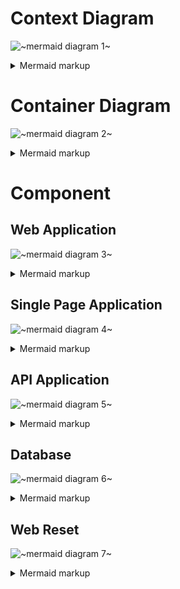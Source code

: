 # Context Diagram
<!-- generated by mermaid compile action - START -->
![~mermaid diagram 1~](/output/design_C4diagrams-md-1.svg)
<details>
  <summary>Mermaid markup</summary>

```mermaid
flowchart TB
Patient("Patient<br/>[Person]<br/>A Person who takes medication")
Provider("Provider<br/>[Person]<br/>A Person who perscribes medication")
Medminder(["Medminder<br/>[System]<br/>An system to remind and track medication taking"])
Twilio(["Twilio<br/>[System]<br/>SMS management system"])
Email(["Email<br/>[System: TBD]<br/>Sends users email for account verification and password resets"])
Patient --> Medminder
Provider --> Medminder
Medminder --> Twilio
Medminder --> Email
```

</details>
<!-- generated by mermaid compile action - END -->

# Container Diagram
<!-- generated by mermaid compile action - START -->
![~mermaid diagram 2~](/output/design_C4diagrams-md-2.svg)
<details>
  <summary>Mermaid markup</summary>

```mermaid
flowchart TB
Patient("Patient<br/>[Person]<br/>A Person who takes medication")
Provider("Provider<br/>[Person]<br/>A Person who perscribes medication")
Twilio(["Twilio<br/>[System]<br/>SMS management system"])
Email(["Email<br/>[System: TBD]<br/>Sends users email for account verification and password resets"])
 subgraph MEDMINDER
 	direction TB
	reset["Web Reset<br/>[Container: Node.js]<br/>handles password reset links"]
 	web["Web Application<br/>[Container: Node.js]<br/>Delivers static content and single page app"]
 	single["Single Page Application<br/>[Container: javascript]<br/>Provides functionality via web browser"]
	api["API Application<br/>[Container: Node.js]<br/>provides functionality via JSON/HTTPS API"]
	db[("Database<br/>[Container: TBD]<br/>Stores accounts,<br/>medicines, perscriptions")]
	web --> |"delivers"| single
	single --> |"makes api calls to"| api
	reset --> |"makes api calls to"| api
	api --> |"gets data from"| db
 end
Email --> |"Sends reset links"| reset
api --> |"Email interaction via"| Email
api --> |"SMS interaction via"| Twilio
Patient --> |"Visits"| web
Provider --> |"Visits"| web
Patient --> |"Interacts"| single
Provider --> |"Interacts"| single
```

</details>
<!-- generated by mermaid compile action - END -->

# Component
## Web Application
<!-- generated by mermaid compile action - START -->
![~mermaid diagram 3~](/output/design_C4diagrams-md-3.svg)
<details>
  <summary>Mermaid markup</summary>

```mermaid
flowchart TB
Patient("Patient<br/>[Person]<br/>A Person who takes medication")
Provider("Provider<br/>[Person]<br/>A Person who perscribes medication")
single["Single Page Application<br/>[Container: javascript]<br/>Provides functionality via web browser"]
  subgraph WebApplication
	direction TB
	test
  end
```

</details>
<!-- generated by mermaid compile action - END -->

## Single Page Application
<!-- generated by mermaid compile action - START -->
![~mermaid diagram 4~](/output/design_C4diagrams-md-4.svg)
<details>
  <summary>Mermaid markup</summary>

```mermaid
flowchart TB
Patient("Patient<br/>[Person]<br/>A Person who takes medication")
Provider("Provider<br/>[Person]<br/>A Person who perscribes medication")
web["Web Application<br/>[Container: Node.js]<br/>Delivers static content and single page app"]
api["API Application<br/>[Container: Node.js]<br/>provides functionality via JSON/HTTPS API"]
  subgraph SinglePageApplication
	direction TB
	test
  end
```

</details>
<!-- generated by mermaid compile action - END -->

## API Application
<!-- generated by mermaid compile action - START -->
![~mermaid diagram 5~](/output/design_C4diagrams-md-5.svg)
<details>
  <summary>Mermaid markup</summary>

```mermaid
flowchart TB
reset["Web Reset<br/>[Container: Node.js]<br/>handles password reset links"]
Email(["Email<br/>[System: TBD]<br/>Sends users email for account verification and password resets"])
Twilio(["Twilio<br/>[System]<br/>SMS management system"])
single["Single Page Application<br/>[Container: javascript]<br/>Provides functionality via web browser"]
db[("Database<br/>[Container: TBD]<br/>Stores accounts,<br/>medicines, perscriptions")]
  subgraph APIApplication
	direction TB
	Time["Timer<br/>[Component: Node.js]<br/>Manages notification timing for all users"]
	Account["Account manager<br/>[Component: Node.js]<br/>packages user data for Single page app"]
	Dbfacade["Database facade<br/>[Component: Node.js]<br/>Manages data queries and updates"]
	subgraph Access
		direction TB
		Signin["Sign-In<br/>[Component: Node.js]<br/>Allows user to sign in to MEDMINDER"]
		Signup["Register<br/>[Component: Node.js]<br/>Allows users to create account for MEDMINDER"]
		Reset["Reset<br/>[Component: Node.js]<br/>Allows user to reset password"]
		Security["Security Component<br/>[Component: Node.js]<br/>Manages account changes in DB"]
		Reset --> Security
		Signin --> Security
		Signup --> Security
	end
	mail["Email<br/>[Component: Node.js]<br/>Sends emails"]
	Reset ---> mail
	Account --> Dbfacade
	Security --> db
	Dbfacade --> db
  end
mail --> Email
Time --> Twilio
Time --> Dbfacade
single --> Signin
reset --> Reset
single --> Signup
single --> Account
```

</details>
<!-- generated by mermaid compile action - END -->

## Database
<!-- generated by mermaid compile action - START -->
![~mermaid diagram 6~](/output/design_C4diagrams-md-6.svg)
<details>
  <summary>Mermaid markup</summary>

```mermaid
flowchart TB
api["API Application<br/>[Container: Node.js]<br/>provides functionality via JSON/HTTPS API"]
  subgraph Database
	direction TB
	test
  end
```

</details>
<!-- generated by mermaid compile action - END -->

## Web Reset
<!-- generated by mermaid compile action - START -->
![~mermaid diagram 7~](/output/design_C4diagrams-md-7.svg)
<details>
  <summary>Mermaid markup</summary>

```mermaid
flowchart TB
api["API Application<br/>[Container: Node.js]<br/>provides functionality via JSON/HTTPS API"]
  subgraph Database
	direction TB
	test
  end
```

</details>
<!-- generated by mermaid compile action - END -->
